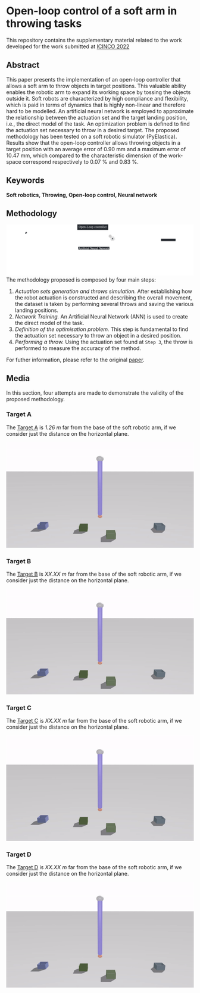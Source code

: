 # Open-loop control of a soft arm in throwing tasks
This repository contains the supplementary material related to the work developed for the work submitted at [ICINCO 2022](https://icinco.scitevents.org/) 
## Abstract
This paper presents the implementation of an open-loop controller that allows a soft arm to throw objects in target positions. This valuable ability enables the robotic arm to expand its working space by tossing the objects outside it. Soft robots are characterized by high compliance and flexibility, which is paid in terms of dynamics that is highly non-linear and therefore hard to be modelled. An artificial neural network is employed to approximate the relationship between the actuation set and the target landing position, i.e., the direct model of the task. An optimization problem is defined to find the actuation set necessary to throw in a desired target. The proposed methodology has been tested on a soft robotic simulator (PyElastica). Results show that the open-loop controller allows throwing objects in a target position with an average error of 0.90 mm and a maximum error of 10.47 mm, which compared to the characteristic dimension of the work-space correspond respectively to 0.07 % and 0.83 %.
## Keywords
**Soft robotics, Throwing, Open-loop control, Neural network**
## Methodology
![Methodology](Images/DM_Method_WB.svg)
The methodology proposed is composed by four main steps:
1. _Actuation sets generation and throws simulation._ After establishing how the robot actuation is constructed and describing the overall movement, the dataset is taken by performing several throws and saving the various landing positions.
2. _Network Training._ An Artificial Neural Network (ANN) is used to create the direct model of the task.
3. _Definition of the optimisation problem._ This step is fundamental to find the actuation set necessary to throw an object in a desired position.
4. _Performing a throw._ Using the actuation set found at `Step 3`, the throw is performed to measure the accuracy of the method.

For futher information, please refer to the original [paper](https://github.com/diebia).

## Media
In this section, four attempts are made to demonstrate the validity of the proposed methodology.
### Target A
The [Target A](Videos/A_rod_video.mp4) is _1.26 m_ far from the base of the soft robotic arm, if we consider just the distance on the horizontal plane. 

![TargetA](Videos/A_rod_gif.gif)

### Target B
The [Target B](Videos/B_rod_video.mp4) is _XX.XX m_ far from the base of the soft robotic arm, if we consider just the distance on the horizontal plane. 

![TargetB](Videos/B_rod_gif.gif)

### Target C
The [Target C](Videos/C_rod_video.mp4) is _XX.XX m_ far from the base of the soft robotic arm, if we consider just the distance on the horizontal plane. 

![TargetC](Videos/C_rod_gif.gif)

### Target D
The [Target D](Videos/D_rod_video.mp4) is _XX.XX m_ far from the base of the soft robotic arm, if we consider just the distance on the horizontal plane. 

![TargetD](Videos/D_rod_gif.gif)
